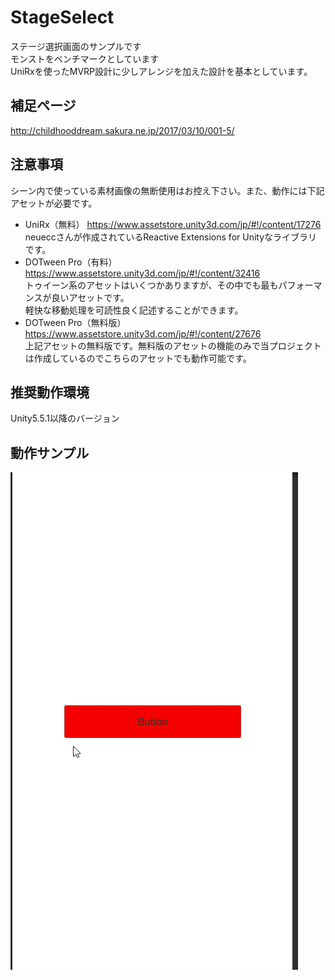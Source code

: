 # StageSelect
ステージ選択画面のサンプルです<br>
モンストをベンチマークとしています<br>
UniRxを使ったMVRP設計に少しアレンジを加えた設計を基本としています。
## 補足ページ
http://childhooddream.sakura.ne.jp/2017/03/10/001-5/
## 注意事項
シーン内で使っている素材画像の無断使用はお控え下さい。また、動作には下記アセットが必要です。<br>
* UniRx（無料）
https://www.assetstore.unity3d.com/jp/#!/content/17276<br>
neueccさんが作成されているReactive Extensions for Unityなライブラリです。<br>
* DOTween Pro（有料）
https://www.assetstore.unity3d.com/jp/#!/content/32416<br>
トゥイーン系のアセットはいくつかありますが、その中でも最もパフォーマンスが良いアセットです。<br>
軽快な移動処理を可読性良く記述することができます。
* DOTween Pro（無料版）
https://www.assetstore.unity3d.com/jp/#!/content/27676<br>
上記アセットの無料版です。無料版のアセットの機能のみで当プロジェクトは作成しているのでこちらのアセットでも動作可能です。<br>
## 推奨動作環境
Unity5.5.1以降のバージョン
## 動作サンプル
<img src="https://github.com/yunomigithub/StageSelect/blob/image/readme.gif">
